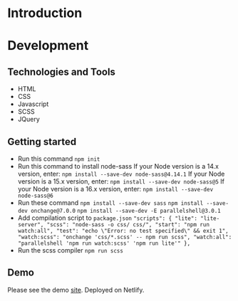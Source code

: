 # Introduction

# Development

## Technologies and Tools

- HTML
- CSS
- Javascript
- SCSS
- JQuery

## Getting started

- Run this command `npm init`
- Run this command to install node-sass
  If your Node version is a 14.x version, enter:
  `npm install --save-dev node-sass@4.14.1`
  If your Node version is a 15.x version, enter:
  `npm install --save-dev node-sass@5`
  If your Node version is a 16.x version, enter:
  `npm install --save-dev node-sass@6`
- Run these command
  `npm install --save-dev sass`
  `npm install --save-dev onchange@7.0.0`
  `npm install --save-dev -E parallelshell@3.0.1`
- Add compilation script to `package.json`
  `"scripts": { "lite": "lite-server", "scss": "node-sass -o css/ css/", "start": "npm run watch:all", "test": "echo \"Error: no test specified\" && exit 1", "watch:scss": "onchange 'css/*.scss' -- npm run scss", "watch:all": "parallelshell 'npm run watch:scss' 'npm run lite'" },`
- Run the scss compiler
  `npm run scss`

## Demo

Please see the demo [site](https://spacetoursite.netlify.app). Deployed on Netlify.
